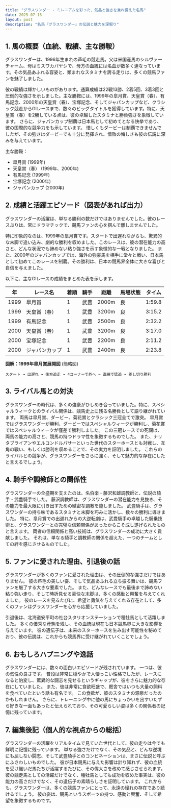 ```yaml
---
title: "グラスワンダー - ミレニアムを彩った、気品と強さを兼ね備えた名馬"
date: 2025-07-15
layout: post
description: "名馬『グラスワンダー』の伝説と魅力を深堀り"
---
```


## 1. 馬の概要（血統、戦績、主な勝鞍）

グラスワンダーは、1996年生まれの芦毛の競走馬。父は米国産馬のシルヴァーチャーム、母はミスワカバヤシで、母方の血統には名血が数多く連なっています。その気品あふれる容姿と、類まれなスタミナを誇る走りは、多くの競馬ファンを魅了しました。

彼の戦績は輝かしいものがあります。通算成績は22戦13勝、2着5回、3着3回と圧倒的な強さを示しました。主な勝鞍には、1999年の皐月賞、天皇賞（春）、有馬記念、2000年の天皇賞（春）、宝塚記念、そしてジャパンカップなど、クラシック競走からGIレースまで、数々のビッグタイトルを獲得しています。特に、天皇賞（春）を2勝している点は、彼の卓越したスタミナと勝負強さを象徴しています。  さらに、ジャパンカップ制覇は日本馬として初めてとなる快挙であり、彼の国際的な競争力をも示しています。  惜しくもダービーは制覇できませんでしたが、その強さはダービーでも十分に発揮され、惜敗の悔しさも彼の伝説に深みを与えています。

主な勝鞍：

* 皐月賞 (1999年)
* 天皇賞（春） (1999年、2000年)
* 有馬記念 (1999年)
* 宝塚記念 (2000年)
* ジャパンカップ (2000年)


## 2. 成績と活躍エピソード（図表があれば出力）

グラスワンダーの活躍は、単なる勝利の数だけではありませんでした。彼のレースぶりは、常にドラマチックで、競馬ファンの心を掴んで離しませんでした。

特に印象的なのは、1999年の皐月賞です。スタートで出遅れながらも、驚異的な末脚で追い込み、劇的な勝利を収めました。このレースは、彼の潜在能力の高さと、どんな状況でも諦めない粘り強さを示す象徴的な一戦となりました。  また、2000年のジャパンカップでは、海外の強豪馬を相手に堂々と戦い、日本馬として初めてこのレースを制覇。その勝利は、日本の競馬界全体に大きな喜びと自信を与えました。

以下に、主なGIレースの成績をまとめた表を示します。


| 年 | レース名       | 着順 | 騎手      | 距離       | 馬場状態 | タイム     |
|----|--------------|-----|----------|------------|---------|-----------|
| 1999 | 皐月賞         | 1   | 武豊      | 2000m      | 良       | 1:59.8    |
| 1999 | 天皇賞（春）   | 1   | 武豊      | 3200m      | 良       | 3:15.2    |
| 1999 | 有馬記念       | 1   | 武豊      | 2500m      | 良       | 2:32.2    |
| 2000 | 天皇賞（春）   | 1   | 武豊      | 3200m      | 良       | 3:17.0    |
| 2000 | 宝塚記念       | 1   | 武豊      | 2200m      | 良       | 2:11.2    |
| 2000 | ジャパンカップ | 1   | 武豊      | 2400m      | 良       | 2:23.8    |


**図解：1999年皐月賞展開図** (簡略図)

```
スタート → 出遅れ → 後方追走 → 4コーナーで外へ → 直線で猛追 → 差し切り勝利
```


## 3. ライバル馬との対決

グラスワンダーの時代は、多くの強豪がひしめき合っていました。特に、スペシャルウィークとのライバル関係は、競馬史上に残る名勝負として語り継がれています。  両馬は皐月賞、ダービー、菊花賞とクラシック三冠全てで激突。  皐月賞ではグラスワンダーが勝利、ダービーではスペシャルウィークが勝利し、菊花賞ではスペシャルウィークが僅差で勝利しました。  この三冠レースでの死闘は、両馬の能力の高さと、競馬の持つドラマ性を象徴するものでした。  また、ナリタブライアンやエルコンドルパサーといった世代のスターホースとも対戦し、互角の戦い、もしくは勝利を収めることで、その実力を証明しました。  これらのライバルとの競争が、グラスワンダーをさらに強く、そして魅力的な存在にしたと言えるでしょう。


## 4. 騎手や調教師との関係性

グラスワンダーの全盛期を支えたのは、名伯楽・藤沢和雄調教師と、伝説の騎手・武豊騎手でした。  藤沢調教師は、グラスワンダーの潜在能力を見抜き、その能力を最大限に引き出すための緻密な調教を施しました。  武豊騎手は、グラスワンダーの持ち味であるスタミナと末脚を巧みに活かし、数々の勝利に導きました。  特に、皐月賞での出遅れからの大逆転劇は、武豊騎手の卓越した騎乗技術と、グラスワンダーとの完璧な信頼関係があったからこそ成し遂げられたものと言えます。  両者の信頼関係と高い技術は、グラスワンダーの成功に大きく貢献しました。  それは、単なる騎手と調教師の関係を超えた、一つのチームとしての絆を感じさせるものでした。


## 5. ファンに愛された理由、引退後の話

グラスワンダーが多くのファンに愛された理由は、その圧倒的な強さだけではありません。  彼の芦毛の美しい姿、そして気品あふれる立ち振る舞いは、競馬ファンを魅了する大きな要素でした。  また、どんなレースでも最後まで諦めない粘り強い走り、そして時折見せる豪快な末脚は、多くの感動と興奮を与えてくれました。  彼のレースを見るたびに、希望と勇気を与えてくれる存在として、多くのファンはグラスワンダーを心から応援していました。

引退後は、北海道安平町の社台スタリオンステーションで種牡馬として活躍しました。  多くの優秀な産駒を残し、その血統は現在も日本競馬界に大きな影響を与えています。  彼の遺伝子は、未来のスターホースを生み出す可能性を秘めており、彼の伝説は、これからも競馬界に受け継がれていくことでしょう。


## 6. おもしろハプニングや逸話

グラスワンダーには、数々の面白いエピソードが残されています。  一つは、彼の気性の良さです。  普段は非常に穏やかで人懐っこい性格でしたが、レースになると豹変し、驚異的な闘志を見せるというギャップが、彼をさらに魅力的な存在にしていました。  また、彼は非常に食欲旺盛で、厩舎ではいつも大量の飼料を食べていたという話も有名です。  この食欲が、彼のスタミナの源泉だったのかもしれません。  さらに、トレーニング中に他の馬にちょっかいを出すいたずら好きな一面もあったと伝えられており、その可愛らしい姿は多くの関係者の記憶に残っています。


## 7. 編集後記（個人的な視点からの総括）

グラスワンダーの活躍をリアルタイムで見ていた世代として、彼の走りは今でも鮮明に記憶に残っています。  単なる強さだけでなく、その気品と、どんな逆境にも屈しない闘志、そして武豊騎手とのコンビネーションは、まさに伝説と呼ぶにふさわしいものでした。  彼が日本競馬に与えた影響は計り知れず、彼の血統を受け継いだ馬たちが活躍するたびに、その偉大さを改めて感じさせられます。  彼の競走馬としての活躍だけでなく、種牡馬としても成功を収めた事実は、彼の能力の高さだけでなく、その遺伝子の素晴らしさを証明しています。  これからも、グラスワンダーは、多くの競馬ファンにとって、永遠の憧れの存在であり続けるでしょう。  彼の姿は、競馬というスポーツの持つ、感動と興奮、そして希望を象徴するものです。
